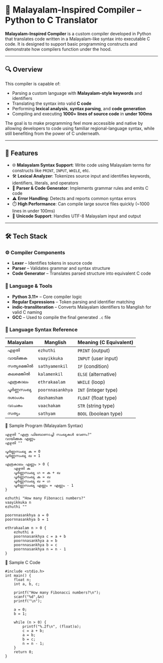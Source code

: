 # 🧾 Malayalam-Inspired Compiler – Python to C Translator

**Malayalam-Inspired Compiler** is a custom compiler developed in Python that translates code written in a Malayalam-like syntax into executable C code. It is designed to support basic programming constructs and demonstrate how compilers function under the hood.

---

## 🔍 Overview

This compiler is capable of:

- Parsing a custom language with **Malayalam-style keywords** and identifiers  
- Translating the syntax into valid **C code**  
- Performing **lexical analysis**, **syntax parsing**, and **code generation**
- Compiling and executing **1000+ lines of source code** in **under 100ms**

The goal is to make programming feel more accessible and native by allowing developers to code using familiar regional-language syntax, while still benefiting from the power of C underneath.

---

## 🚀 Features

- 🌐 **Malayalam Syntax Support**: Write code using Malayalam terms for constructs like `PRINT`, `INPUT`, `WHILE`, etc.
- 🛠️ **Lexical Analyzer**: Tokenizes source input and identifies keywords, identifiers, literals, and operators
- 🧠 **Parser & Code Generator**: Implements grammar rules and emits C code
- ⚠️ **Error Handling**: Detects and reports common syntax errors
- ⏱️ **High Performance**: Can compile large source files quickly (~1000 lines in under 100ms)
- 📄 **Unicode Support**: Handles UTF-8 Malayalam input and output

---

## 🛠️ Tech Stack

### ⚙️ Compiler Components

- **Lexer** – Identifies tokens in source code
- **Parser** – Validates grammar and syntax structure
- **Code Generator** – Translates parsed structure into equivalent C code

### 🧰 Language & Tools

- **Python 3.11+** – Core compiler logic
- **Regular Expressions** – Token parsing and identifier matching
- **indic-transliteration** – Converts Malayalam identifiers to Manglish for valid C naming
- **GCC** – Used to compile the final generated `.c` file
### 📘 Language Syntax Reference

| Malayalam     | Manglish         | Meaning (C Equivalent) |
| ------------- | ---------------- | ---------------------- |
| `എഴുതി`       | `ezhuthi`        | `PRINT` (output)       |
| `വായിക്കുക`   | `vaayikkuka`     | `INPUT` (user input)   |
| `സത്യമെങ്കിൽ` | `sathyamenkil`   | `IF` (condition)       |
| `കലമെങ്കിൽ`   | `kalamenkil`     | `ELSE` (alternative)   |
| `എത്രകാലം`    | `ethrakaalam`    | `WHILE` (loop)         |
| `പൂർണ്ണസംഖ്യ` | `poornnasankhya` | `INT` (integer type)   |
| `ദശാംശം`      | `dashamsham`     | `FLOAT` (float type)   |
| `വാചകം`       | `vaachakam`      | `STR` (string type)    |
| `സത്യം`       | `sathyam`        | `BOOL` (boolean type)  |

🧾 Sample Program (Malayalam Syntax)

```
എഴുതി "എത്ര ഫിബോണാച്ചി സംഖ്യകൾ വേണം?"
വായിക്കുക എണ്ണം
എഴുതി ""

പൂർണ്ണസംഖ്യ ക = 0
പൂർണ്ണസംഖ്യ ഖ = 1

എത്രകാലം എണ്ണം > 0 {
    എഴുതി ക
    പൂർണ്ണസംഖ്യ ഗ = ക + ഖ
    പൂർണ്ണസംഖ്യ ക = ഖ
    പൂർണ്ണസംഖ്യ ഖ = ഗ
    പൂർണ്ണസംഖ്യ എണ്ണം = എണ്ണം - 1
}

```

```
ezhuthi "How many Fibonacci numbers?"
vaayikkuka n
ezhuthi ""

poornnasankhya a = 0
poornnasankhya b = 1

ethrakaalam n > 0 {
    ezhuthi a
    poornnasankhya c = a + b
    poornnasankhya a = b
    poornnasankhya b = c
    poornnasankhya n = n - 1
}

```

🧪 Sample C Code 

```
#include <stdio.h>
int main() {
    float n;
    int a, b, c;

    printf("How many Fibonacci numbers?\n");
    scanf("%d",&n)
    printf("\n");

    a = 0;
    b = 1;

    while (n > 0) {
        printf("%.2f\n", (float)a);
        c = a + b;
        a = b;
        b = c;
        n = n - 1;
    }
    return 0;
}

```
